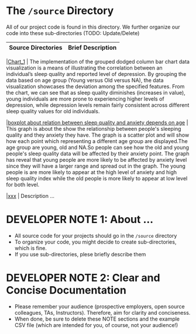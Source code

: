 # The `/source` Directory

All of our project code is found in this directory.  We further organize our code into 
these sub-directories (TODO: Update/Delete)

|Source Directories | Brief Description|
|---------------| -----------------|

|[Chart_1]("./source/Chart_1") | The implementation of the grouped dodged column bar chart data visualization is a means of illustrating the correlation between an individual’s sleep quality and reported level of depression. By grouping the data based on age group (Young versus Old versus NA), the data visualization showcases the deviation among the specified features. From the chart, we can see that as sleep quality diminishes (increases in value), young individuals are more prone to experiencing higher levels of depression, while depression levels remain fairly consistent across different sleep quality values for old individuals. 
 

|[boxplot about relation between sleep quality and anxiety depends on age](./chart_3/chart_final.R) | This graph is about the show the relationship between people's sleeping quality and they anxiety they have. The graph is a scatter plot and will show how each point which representing a different age group are displayed.The age group are young, old and NA.So people can see how the old and young people's sleep quality data will be affected by their anxiety point. The graph has reveal that young people are more likely to be affected by anxiety level since they will have a larger range and spread out in the graph. The young people is are more likely to appear at the high level of anxiety and high sleep quality index while the old people is more likely to appear at low level for both level. 

|[xxx](./xxx) | Description ... 



# DEVELOPER NOTE 1: About ... 
* All source code for your projects should go in the `/source` directory
* To organize your code, you might decide to create sub-directories, which is fine.
* If you use sub-directories, plese briefly describe them

# DEVELOPER NOTE 2:  Clear and Concise Documentation
* Please remember your audience (prospective employers, open source colleagues, TAs, Instructors). Therefore, 
aim for clarity and conciseness.
* When done, be sure to delete these NOTE sections and the example CSV file (which are intended for you, of course, not your audience!)
